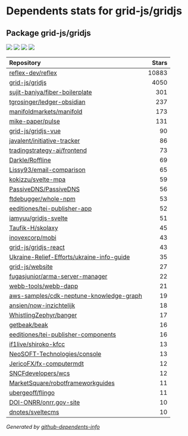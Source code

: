 # Dependents stats for grid-js/gridjs

## Package grid-js/gridjs

[![](https://img.shields.io/static/v1?label=Used%20by&message=1876&color=informational&logo=slickpic)](https://github.com/grid-js/gridjs/network/dependents)
[![](https://img.shields.io/static/v1?label=Used%20by%20(public)&message=36&color=informational&logo=slickpic)](https://github.com/grid-js/gridjs/network/dependents)
[![](https://img.shields.io/static/v1?label=Used%20by%20(private)&message=1840&color=informational&logo=slickpic)](https://github.com/grid-js/gridjs/network/dependents)
[![](https://img.shields.io/static/v1?label=Used%20by%20(stars)&message=0&color=informational&logo=slickpic)](https://github.com/grid-js/gridjs/network/dependents)

| Repository | Stars  |
| :--------  | -----: |
|[reflex-dev/reflex](https://github.com/reflex-dev/reflex) | 10883 |
|[grid-js/gridjs](https://github.com/grid-js/gridjs) | 4050 |
|[sujit-baniya/fiber-boilerplate](https://github.com/sujit-baniya/fiber-boilerplate) | 301 |
|[tgrosinger/ledger-obsidian](https://github.com/tgrosinger/ledger-obsidian) | 237 |
|[manifoldmarkets/manifold](https://github.com/manifoldmarkets/manifold) | 173 |
|[mike-paper/pulse](https://github.com/mike-paper/pulse) | 131 |
|[grid-js/gridjs-vue](https://github.com/grid-js/gridjs-vue) | 90 |
|[javalent/initiative-tracker](https://github.com/javalent/initiative-tracker) | 86 |
|[tradingstrategy-ai/frontend](https://github.com/tradingstrategy-ai/frontend) | 73 |
|[Darkle/Roffline](https://github.com/Darkle/Roffline) | 69 |
|[Lissy93/email-comparison](https://github.com/Lissy93/email-comparison) | 65 |
|[kokizzu/svelte-mpa](https://github.com/kokizzu/svelte-mpa) | 59 |
|[PassiveDNS/PassiveDNS](https://github.com/PassiveDNS/PassiveDNS) | 56 |
|[ftdebugger/whole-npm](https://github.com/ftdebugger/whole-npm) | 53 |
|[eeditiones/tei-publisher-app](https://github.com/eeditiones/tei-publisher-app) | 52 |
|[iamyuu/gridjs-svelte](https://github.com/iamyuu/gridjs-svelte) | 51 |
|[Taufik-H/skolaxy](https://github.com/Taufik-H/skolaxy) | 45 |
|[inovexcorp/mobi](https://github.com/inovexcorp/mobi) | 43 |
|[grid-js/gridjs-react](https://github.com/grid-js/gridjs-react) | 43 |
|[Ukraine-Relief-Efforts/ukraine-info-guide](https://github.com/Ukraine-Relief-Efforts/ukraine-info-guide) | 35 |
|[grid-js/website](https://github.com/grid-js/website) | 27 |
|[fugasjunior/arma-server-manager](https://github.com/fugasjunior/arma-server-manager) | 22 |
|[webb-tools/webb-dapp](https://github.com/webb-tools/webb-dapp) | 21 |
|[aws-samples/cdk-neptune-knowledge-graph](https://github.com/aws-samples/cdk-neptune-knowledge-graph) | 19 |
|[ansien/now-inzichtelijk](https://github.com/ansien/now-inzichtelijk) | 18 |
|[WhistlingZephyr/banger](https://github.com/WhistlingZephyr/banger) | 17 |
|[getbeak/beak](https://github.com/getbeak/beak) | 16 |
|[eeditiones/tei-publisher-components](https://github.com/eeditiones/tei-publisher-components) | 16 |
|[if1live/shiroko-kfcc](https://github.com/if1live/shiroko-kfcc) | 13 |
|[NeoSOFT-Technologies/console](https://github.com/NeoSOFT-Technologies/console) | 13 |
|[JericoFX/fx-computermdt](https://github.com/JericoFX/fx-computermdt) | 12 |
|[SNCFdevelopers/wcs](https://github.com/SNCFdevelopers/wcs) | 12 |
|[MarketSquare/robotframeworkguides](https://github.com/MarketSquare/robotframeworkguides) | 11 |
|[ubergeoff/flingo](https://github.com/ubergeoff/flingo) | 11 |
|[DOI-ONRR/onrr.gov-site](https://github.com/DOI-ONRR/onrr.gov-site) | 10 |
|[dnotes/sveltecms](https://github.com/dnotes/sveltecms) | 10 |

_Generated by [github-dependents-info](https://github.com/nvuillam/github-dependents-info)_